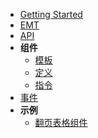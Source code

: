 - [Getting Started](./getting-started.md)
- [EMT](./emt.md)
- [API](./api.md)
- **组件**
  - [模板](./templates.md)
  - [定义](./definition.md)
  - [指令](./directives.md)
- [事件](./events.md)
- **示例**
  - [翻页表格组件](./s-table.md)
